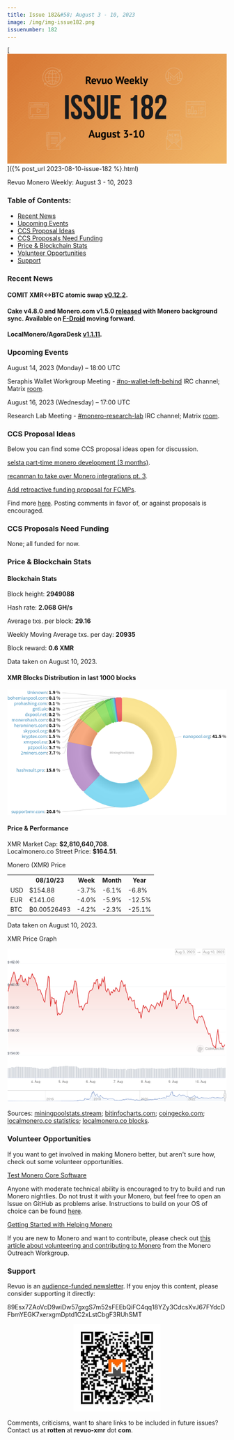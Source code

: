 ```yaml
---
title: Issue 182&#58; August 3 - 10, 2023
image: /img/img-issue182.png
issuenumber: 182
---
```

[<img src="/img/img-issue182.png" alt="Revuo Monero Weekly #182 Slide" class="img-lead">]({% post_url 2023-08-10-issue-182 %}.html)

<p class="text-lead">Revuo Monero Weekly: August 3 - 10, 2023</p>
<!--more-->

<h3>Table of Contents:</h3>
<ul class="contents">
    <li><a href="#news">Recent News</a></li>
    <li><a href="#events">Upcoming Events</a></li>
    <li><a href="#ideas">CCS Proposal Ideas</a></li>
    <li><a href="#proposals">CCS Proposals Need Funding</a></li>
    <li><a href="#stats">Price & Blockchain Stats</a></li>
    <li><a href="#volunteer">Volunteer Opportunities</a></li>
    <li><a href="#support">Support</a></li>
</ul>

<h3 id="news">Recent News</h3>

<div class="newsbyte">
    <h4>COMIT XMR<->BTC atomic swap <a href="https://github.com/comit-network/xmr-btc-swap/releases/tag/0.12.2" target="_blank">v0.12.2</a>.</h4>
</div>

<div class="newsbyte">
    <h4>Cake v4.8.0 and Monero.com v1.5.0 <a href="https://github.com/cake-tech/cake_wallet/releases/tag/v4.8.0" target="_blank">released</a> with Monero background sync. Available on <a href="https://old.reddit.com/r/Monero/comments/15ndd5p/updates_cake_wallet_monerocom_now_available_on/" target="_blank">F-Droid</a> moving forward.</h4>
</div>

<div class="newsbyte">
    <h4>LocalMonero/AgoraDesk <a href="https://github.com/AgoraDesk-LocalMonero/agoradesk-app-foss/releases/tag/v1.1.11" target="_blank">v1.1.11</a>.</h4>
</div>

<h3 id="events">Upcoming Events</h3>

<div class="event">
    <p class="date" markdown="1">August 14, 2023 (Monday) – 18:00 UTC</p>
    <p markdown="1">Seraphis Wallet Workgroup Meeting - <a href="irc://irc.libera.chat/#no-wallet-left-behind" target="_blank">#no-wallet-left-behind</a> IRC channel; Matrix <a href="https://matrix.to/#/#no-wallet-left-behind:monero.social" target="_blank">room</a>.</p>
</div>

<div class="event">
    <p class="date" markdown="1">August 16, 2023 (Wednesday) – 17:00 UTC</p>
    <p markdown="1">Research Lab Meeting - <a href="irc://irc.libera.chat/#monero-research-lab" target="_blank">#monero-research-lab</a> IRC channel; Matrix <a href="https://matrix.to/#/#monero-research-lab:monero.social" target="_blank">room</a>.</p>
</div>

<h3 id="ideas">CCS Proposal Ideas</h3>

<p>Below you can find some CCS proposal ideas open for discussion.</p>

<div class="proposal">
<p><a href="https://repo.getmonero.org/monero-project/ccs-proposals/-/merge_requests/404" target="_blank">selsta part-time monero development (3 months)</a>.</p>
</div>

<div class="proposal">
<p><a href="https://repo.getmonero.org/monero-project/ccs-proposals/-/merge_requests/402" target="_blank">recanman to take over Monero integrations pt. 3</a>.</p>
</div>

<div class="proposal">
<p><a href="https://repo.getmonero.org/monero-project/ccs-proposals/-/merge_requests/403" target="_blank">Add retroactive funding proposal for FCMPs</a>.</p>
</div>

<div class="proposal">
<p>Find more <a href="https://ccs.getmonero.org/ideas/" target="_blank">here</a>. Posting comments in favor of, or against proposals is encouraged.</p>
</div>

<h3 id="proposals">CCS Proposals Need Funding</h3>

<p>None; all funded for now.</p>

<h3 id="stats">Price & Blockchain Stats</h3>

<h4 class="stat">Blockchain Stats</h4>

<div class="bcstats">
    <p>Block height: <b>2949088</b></p>
    <p>Hash rate: <b>2.068 GH/s</b></p>
    <p>Average txs. per block: <b>29.16</b></p>
    <p>Weekly Moving Average txs. per day: <b>20935</b></p>
    <p>Block reward: <b>0.6 XMR</b></p>
</div>
<p class="note">Data taken on August 10, 2023.</p>

<h4 class="stat">XMR Blocks Distribution in last 1000 blocks</h4>
<p><img src="/img/hashrate-pool-distribution-0810.png" alt="Hashrate Pool Distribution Pie Chart"/></p>

<h4 class="stat" id="price-stat">Price & Performance</h4>

<div class="price-intro">XMR Market Cap: <b>$2,810,640,708</b>.<br/>Localmonero.co Street Price: <b>$164.51</b>.</div>

<p class="table-title">Monero (XMR) Price</p>
<table class="price-table">
  <tr class="row1">
    <th></th>
    <th>08/10/23</th>
    <th>Week</th>
    <th>Month</th>
    <th>Year</th>
  </tr>
  <tr>
    <td data-th="XMR to">USD</td>
    <td data-th="08/10/23">$154.88</td>
    <td data-th="Week" class="red">-3.7%</td>
    <td data-th="Month" class="red">-6.1%</td>
    <td data-th="Year" class="green">-6.8%</td>
  </tr>
  <tr class="row3">
    <td data-th="XMR to">EUR</td>
    <td data-th="08/10/23">€141.06</td>
    <td data-th="Week" class="red">-4.0%</td>
    <td data-th="Month" class="red">-5.9%</td>
    <td data-th="Year" class="red">-12.5%</td>
  </tr>
  <tr>
    <td data-th="XMR to">BTC</td>
    <td data-th="08/10/23">₿0.00526493</td>
    <td data-th="Week" class="red">-4.2%</td>
    <td data-th="Month" class="red">-2.3%</td>
    <td data-th="Year" class="red">-25.1%</td>
  </tr>
</table>
<p class="note">Data taken on August 10, 2023.</p>

<p class="table-title">XMR Price Graph</p>

![XMR Price Graph 08/03/23-08/10/23](/img/weekly-chart-0810.png "XMR Price Graph 08/03/23-08/10/23")

Sources: <a href="https://miningpoolstats.stream/monero" target="_blank">miningpoolstats.stream</a>; <a href="https://bitinfocharts.com/monero/" target="_blank">bitinfocharts.com</a>; <a href="https://www.coingecko.com/en/coins/monero" target="_blank">coingecko.com</a>; <a href="https://localmonero.co/statistics" target="_blank">localmonero.co statistics</a>; <a href="https://localmonero.co/blocks" target="_blank">localmonero.co blocks</a>.

<h3 id="volunteer">Volunteer Opportunities</h3>

<p>If you want to get involved in making Monero better, but aren't sure how, check out some volunteer opportunities.</p>

<div class="newsbyte">
    <p class="date"><a href="https://github.com/monero-project/monero" target="_blank">Test Monero Core Software</a></p>
    <p>Anyone with moderate technical ability is encouraged to try to build and run Monero nightlies. Do not trust it with your Monero, but feel free to open an Issue on GitHub as problems arise. Instructions to build on your OS of choice can be found <a href="https://github.com/monero-project/monero#compiling-monero-from-source" target="_blank">here</a>. </p>
</div>

<div class="newsbyte">
    <p class="date"><a href="https://github.com/monero-project/monero" target="_blank">Getting Started with Helping Monero</a></p>
    <p>If you are new to Monero and want to contribute, please check out <a href="https://web.archive.org/web/20200805013127/https://www.monerooutreach.org/stories/getting-started-helping-monero.html" target="_blank">this article about volunteering and contributing to Monero</a> from the Monero Outreach Workgroup. </p>
</div>

<h3 id="support">Support</h3>

<p markdown="1">Revuo is an <a href="https://revuo-xmr.com/support/">audience-funded newsletter</a>. If you enjoy this content, please consider supporting it directly:</p>

<p class="address" markdown="1">89Esx7ZAoVcD9wiDw57gxgS7m52sFEEbQiFC4qq18YZy3CdcsXvJ67FYdcDFbmYEGK7xerxgmDptd1C2xLstCbgF3RUhSMT</p>

<p><center><a href="monero:89Esx7ZAoVcD9wiDw57gxgS7m52sFEEbQiFC4qq18YZy3CdcsXvJ67FYdcDFbmYEGK7xerxgmDptd1C2xLstCbgF3RUhSMT" class="qr"><img src="/img/donate-monero.jpg" style="max-width: 200px;"/></a></center></p>

Comments, criticisms, want to share links to be included in future issues? Contact us at **rotten** at **revuo-xmr** dot **com**.
